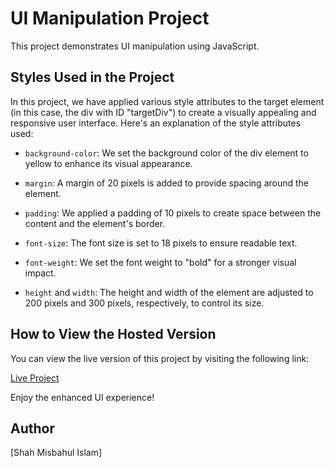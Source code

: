 # UI Manipulation Project

This project demonstrates UI manipulation using JavaScript.

## Styles Used in the Project

In this project, we have applied various style attributes to the target element (in this case, the div with ID "targetDiv") to create a visually appealing and responsive user interface. Here's an explanation of the style attributes used:

- `background-color`: We set the background color of the div element to yellow to enhance its visual appearance.

- `margin`: A margin of 20 pixels is added to provide spacing around the element.

- `padding`: We applied a padding of 10 pixels to create space between the content and the element's border.

- `font-size`: The font size is set to 18 pixels to ensure readable text.

- `font-weight`: We set the font weight to "bold" for a stronger visual impact.

- `height` and `width`: The height and width of the element are adjusted to 200 pixels and 300 pixels, respectively, to control its size.

## How to View the Hosted Version

You can view the live version of this project by visiting the following link:

[Live Project](https://shah9380.github.io/DOM_Project_1/)

Enjoy the enhanced UI experience!

## Author
[Shah Misbahul Islam]

